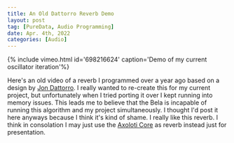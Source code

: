 ```yaml
---
title: An Old Dattorro Reverb Demo
layout: post
tag: [PureData, Audio Programming]
date: Apr. 4th, 2022
categories: [Audio]
---
```


{% include vimeo.html id='698216624' caption='Demo of my current oscillator iteration'%}

Here's an old video of a reverb I programmed over a year ago based on a design by [Jon Dattorro](https://ccrma.stanford.edu/~dattorro/EffectDesignPart1.pdf).  I really wanted to re-create this for my current project, but unfortunately when I tried porting it over I kept running into memory issues. This leads me to believe that the Bela is incapable of running this algorithm and my project simultaneously. I thought I'd post it here anyways because I think it's kind of shame. I really like this reverb. I think in consolation I may just use the [Axoloti Core](http://www.axoloti.com/product/axoloti-core/) as reverb instead just for presentation.
